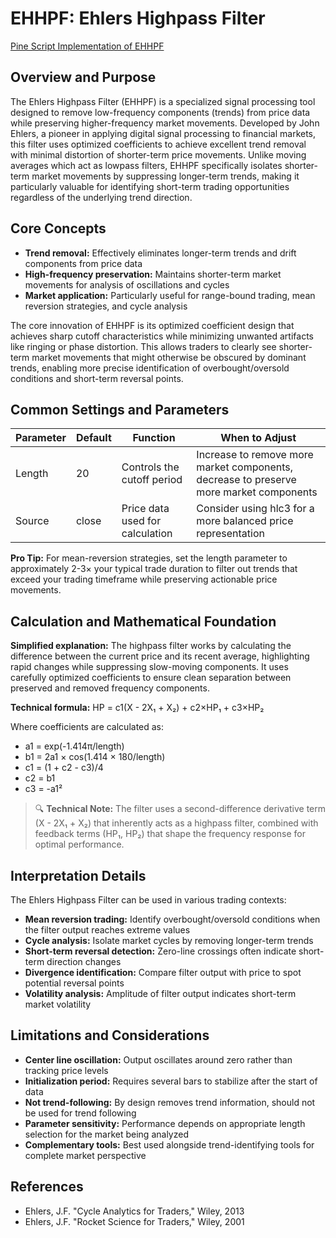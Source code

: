 # EHHPF: Ehlers Highpass Filter

[Pine Script Implementation of EHHPF](https://github.com/mihakralj/pinescript/blob/main/indicators/filters/ehhpf.pine)

## Overview and Purpose

The Ehlers Highpass Filter (EHHPF) is a specialized signal processing tool designed to remove low-frequency components (trends) from price data while preserving higher-frequency market movements. Developed by John Ehlers, a pioneer in applying digital signal processing to financial markets, this filter uses optimized coefficients to achieve excellent trend removal with minimal distortion of shorter-term price movements. Unlike moving averages which act as lowpass filters, EHHPF specifically isolates shorter-term market movements by suppressing longer-term trends, making it particularly valuable for identifying short-term trading opportunities regardless of the underlying trend direction.

## Core Concepts

* **Trend removal:** Effectively eliminates longer-term trends and drift components from price data
* **High-frequency preservation:** Maintains shorter-term market movements for analysis of oscillations and cycles
* **Market application:** Particularly useful for range-bound trading, mean reversion strategies, and cycle analysis

The core innovation of EHHPF is its optimized coefficient design that achieves sharp cutoff characteristics while minimizing unwanted artifacts like ringing or phase distortion. This allows traders to clearly see shorter-term market movements that might otherwise be obscured by dominant trends, enabling more precise identification of overbought/oversold conditions and short-term reversal points.

## Common Settings and Parameters

| Parameter | Default | Function | When to Adjust |
|-----------|---------|----------|---------------|
| Length | 20 | Controls the cutoff period | Increase to remove more market components, decrease to preserve more market components |
| Source | close | Price data used for calculation | Consider using hlc3 for a more balanced price representation |

**Pro Tip:** For mean-reversion strategies, set the length parameter to approximately 2-3× your typical trade duration to filter out trends that exceed your trading timeframe while preserving actionable price movements.

## Calculation and Mathematical Foundation

**Simplified explanation:**
The highpass filter works by calculating the difference between the current price and its recent average, highlighting rapid changes while suppressing slow-moving components. It uses carefully optimized coefficients to ensure clean separation between preserved and removed frequency components.

**Technical formula:**
HP = c1(X - 2X₁ + X₂) + c2×HP₁ + c3×HP₂

Where coefficients are calculated as:
- a1 = exp(-1.414π/length)
- b1 = 2a1 × cos(1.414 × 180/length)
- c1 = (1 + c2 - c3)/4
- c2 = b1
- c3 = -a1²

> 🔍 **Technical Note:** The filter uses a second-difference derivative term (X - 2X₁ + X₂) that inherently acts as a highpass filter, combined with feedback terms (HP₁, HP₂) that shape the frequency response for optimal performance.

## Interpretation Details

The Ehlers Highpass Filter can be used in various trading contexts:

* **Mean reversion trading:** Identify overbought/oversold conditions when the filter output reaches extreme values
* **Cycle analysis:** Isolate market cycles by removing longer-term trends
* **Short-term reversal detection:** Zero-line crossings often indicate short-term direction changes
* **Divergence identification:** Compare filter output with price to spot potential reversal points
* **Volatility analysis:** Amplitude of filter output indicates short-term market volatility

## Limitations and Considerations

* **Center line oscillation:** Output oscillates around zero rather than tracking price levels
* **Initialization period:** Requires several bars to stabilize after the start of data
* **Not trend-following:** By design removes trend information, should not be used for trend following
* **Parameter sensitivity:** Performance depends on appropriate length selection for the market being analyzed
* **Complementary tools:** Best used alongside trend-identifying tools for complete market perspective

## References

* Ehlers, J.F. "Cycle Analytics for Traders," Wiley, 2013
* Ehlers, J.F. "Rocket Science for Traders," Wiley, 2001
